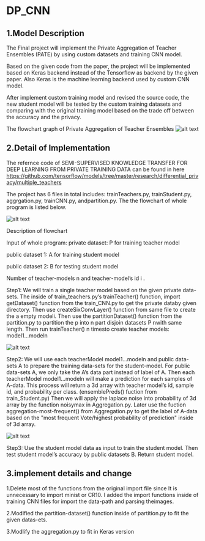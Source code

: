 # DP_CNN

## 1.Model Description 

  The Final project will implement the Private Aggregation of Teacher Ensembles (PATE) by using custom datasets and training CNN model.

  Based on the given code from the paper, the project will be implemented based on  Keras backend instead of the Tensorflow as backend by the given paper. Also Keras is the machine learning backend used by custom CNN model. 

  After implement custom training model and revised the source code, the new student model will be tested by the custom training datasets and comparing with the original training model based on the trade off between the accuracy and the privacy.
  
  The flowchart graph of Private Aggregation of Teacher Ensembles
  ![alt text](https://github.com/offthewallace/DP_CNN/blob/master/pate-fig-1.jpeg)
  
  
## 2.Detail of Implementation
  
   The refernce code of  SEMI-SUPERVISED KNOWLEDGE TRANSFER
FOR DEEP LEARNING FROM PRIVATE TRAINING DATA can be found in here   https://github.com/tensorflow/models/tree/master/research/differential_privacy/multiple_teachers

   The project has 6 files in total includes: trainTeachers.py, trainStudent.py, aggrgation.py, trainCNN.py, andpartition.py. The the flowchart of whole program is listed below.
   
 ![alt text](https://github.com/offthewallace/DP_CNN/blob/master/Diagram.png)
 
 Description of flowchart
 
 Input of whole program:
 private dataset: P for training teacher model
 
 public dataset 1: A for training student model
 
 public dataset 2: B for testing student model
 
 Number of teacher-models n and teacher-model’s id i .
 

 Step1: We will train a single teacher model based on the given private data-sets. The inside of train_teachers.py’s trainTeacher() function, import getDataset() function from the train_CNN.py to get the private databy given directory. Then use createSixConvLayer() function from same file to create the a empty modeli. Then use the partitionDataset() function from the partition.py to partition the p into n part disjoin datasets P nwith same length.  Then run trainTeacher() n timesto create teacher models: model1...modeln
 
   ![alt text](https://github.com/offthewallace/DP_CNN/blob/master/chart2.png)

 
 Step2:  We will use each teacherModel model1...modeln and public data-sets A to prepare the
training data-sets for the student-model. For public data-sets A, we only take the A’s data part instead of label
of A. Then each teacherModel model1...modeln will make a prediction for each
samples of A-data. This process will return a 3d array with teacher model’s id, sample id, and probability per
class. (ensemblePreds() fuction from train_Student.py)  Then we will apply the laplace noise into probability of
3d array by the function noisymax in Aggregation.py. Later use the fuction aggregation-most-frequent()
from Aggregation.py to get the label of A-data based on the "most frequent Vote/highest probability of
prediction" inside of 3d array.

  ![alt text](https://github.com/offthewallace/DP_CNN/blob/master/Chart3.png)

  Step3:  Use the student model data as input to train the student model. Then test student model’s accuracy
by public datasets B. Return student model.

 
## 3.implement details and change

  1.Delete most of the functions from the original import file since It is unnecessary to import minist or CR10. I added the import functions inside of training CNN files for import the data-path and parsing theimages.
  
  2.Modified the partition-dataset() function inside of partition.py to fit the given datas-ets.
  
  3.Modlify the aggregation.py to fit in Keras version



